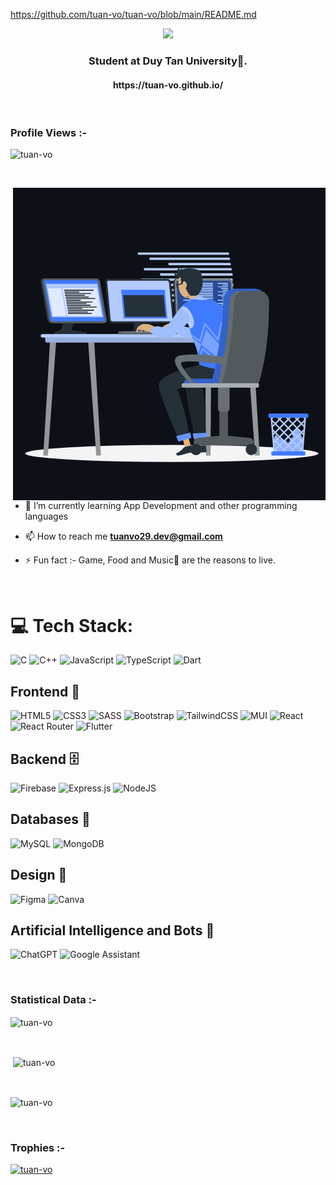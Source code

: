 https://github.com/tuan-vo/tuan-vo/blob/main/README.md
<p align="center">
  <img src="https://readme-typing-svg.demolab.com/?font=Fira+Code&weight=600&size=32&pause=1000&center=true&width=435&height=50&lines=Hi+there+%F0%9F%91%8B;I%27m+Tuan+Vo!+%E2%9C%8C%EF%B8%8F"></a>
</p>
</hr>
<h3 align="center">Student at Duy Tan University🌟.</h3>
<h4 align="center">https://tuan-vo.github.io/</h4>
<br>

<p align="right"> <h3>Profile Views :-</h3> <img src="https://komarev.com/ghpvc/?username=tuan-vo&label=Profile%20views&color=0e75b6&style=flat"
    alt="tuan-vo" /> 
  </p>

<br>

<p><img align="right" src="/assets/images/animation_500_kxa883sd.gif" alt="tuan-vo" /></p>

<br>

- 🌱 I’m currently learning App Development and other programming languages

- 📫 How to reach me **tuanvo29.dev@gmail.com**

- ⚡ Fun fact :- Game, Food and Music🎵 are the reasons to live.

<br>

# 💻 Tech Stack:

![C](https://img.shields.io/badge/c-%2300599C.svg?style=for-the-badge&logo=c&logoColor=white) ![C++](https://img.shields.io/badge/c++-%2300599C.svg?style=for-the-badge&logo=c%2B%2B&logoColor=white) ![JavaScript](https://img.shields.io/badge/javascript-%23323330.svg?style=for-the-badge&logo=javascript&logoColor=%23F7DF1E) ![TypeScript](https://img.shields.io/badge/typescript-%23007ACC.svg?style=for-the-badge&logo=typescript&logoColor=white) ![Dart](https://img.shields.io/badge/dart-%230175C2.svg?style=for-the-badge&logo=dart&logoColor=white)

## Frontend 📱

![HTML5](https://img.shields.io/badge/html5-%23E34F26.svg?style=for-the-badge&logo=html5&logoColor=white) ![CSS3](https://img.shields.io/badge/css3-%231572B6.svg?style=for-the-badge&logo=css3&logoColor=white) ![SASS](https://img.shields.io/badge/SASS-hotpink.svg?style=for-the-badge&logo=SASS&logoColor=white) ![Bootstrap](https://img.shields.io/badge/bootstrap-%23563D7C.svg?style=for-the-badge&logo=bootstrap&logoColor=white) ![TailwindCSS](https://img.shields.io/badge/tailwindcss-%2338B2AC.svg?style=for-the-badge&logo=tailwind-css&logoColor=white) ![MUI](https://img.shields.io/badge/MUI-%230081CB.svg?style=for-the-badge&logo=mui&logoColor=white) ![React](https://img.shields.io/badge/react-%2320232a.svg?style=for-the-badge&logo=react&logoColor=%2361DAFB) ![React Router](https://img.shields.io/badge/React_Router-CA4245?style=for-the-badge&logo=react-router&logoColor=white) ![Flutter](https://img.shields.io/badge/Flutter-%2302569B.svg?style=for-the-badge&logo=Flutter&logoColor=white)

## Backend 🗄️

![Firebase](https://img.shields.io/badge/firebase-%23039BE5.svg?style=for-the-badge&logo=firebase) ![Express.js](https://img.shields.io/badge/express.js-%23404d59.svg?style=for-the-badge&logo=express&logoColor=%2361DAFB) ![NodeJS](https://img.shields.io/badge/node.js-6DA55F?style=for-the-badge&logo=node.js&logoColor=white)

## Databases 📂

![MySQL](https://img.shields.io/badge/mysql-%2300f.svg?style=for-the-badge&logo=mysql&logoColor=white) ![MongoDB](https://img.shields.io/badge/MongoDB-%234ea94b.svg?style=for-the-badge&logo=mongodb&logoColor=white)

## Design 🎨

![Figma](https://img.shields.io/badge/figma-%23F24E1E.svg?style=for-the-badge&logo=figma&logoColor=white) ![Canva](https://img.shields.io/badge/Canva-%2300C4CC.svg?style=for-the-badge&logo=Canva&logoColor=white)

## Artificial Intelligence and Bots 🤖

![ChatGPT](https://img.shields.io/badge/chatGPT-74aa9c?style=for-the-badge&logo=openai&logoColor=white) ![Google Assistant](https://img.shields.io/badge/google%20assistant-4285F4?style=for-the-badge&logo=google%20assistant&logoColor=white)

<!-- ## Machine Learning
![NumPy](https://img.shields.io/badge/numpy-%23013243.svg?style=for-the-badge&logo=numpy&logoColor=white) ![Pandas](https://img.shields.io/badge/pandas-%23150458.svg?style=for-the-badge&logo=pandas&logoColor=white) ![scikit-learn](https://img.shields.io/badge/scikit--learn-%23F7931E.svg?style=for-the-badge&logo=scikit-learn&logoColor=white) ![TensorFlow](https://img.shields.io/badge/TensorFlow-%23FF6F00.svg?style=for-the-badge&logo=TensorFlow&logoColor=white) -->

<br>

<h3>Statistical Data :-</h3>
<p><img align="center"
    src="https://github-readme-stats.vercel.app/api/top-langs?username=tuan-vo&show_icons=true&locale=en&bg_color=0d1117&text_color=ffffff&layout=compact"
    alt="tuan-vo" 
    bg_color=#808080/></p>

<br>

<p>&nbsp;<img align="center" src="https://github-readme-stats.vercel.app/api?username=tuan-vo&show_icons=true&locale=en&bg_color=0d1117&text_color=ffffff&repo=convoychat"
    alt="tuan-vo" /></p>

<br>

<p><img align="center" src="https://github-readme-streak-stats.herokuapp.com/?user=tuan-vo&theme=dark&background=0d1117&date_format=M%20j%5B%2C%20Y%5D" alt="tuan-vo" /></p>

<br>
<h3>Trophies :-</h3>
<p align="left"> <a href="https://github.com/ryo-ma/github-profile-trophy"><img
      src="https://github-profile-trophy.vercel.app/?username=tuan-vo&bg_color=0d1117&text_color=ffffff" alt="tuan-vo" /></a> </p>
      
<p align="left"> <a href="https://twitter.com/" target="blank"><img
      src="https://img.shields.io/twitter/follow/?logo=twitter&style=for-the-badge" alt="" /></a> </p>
